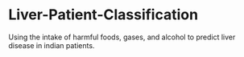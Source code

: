 # Liver-Patient-Classification
Using the intake of harmful foods, gases, and alcohol to predict liver disease in indian patients.
